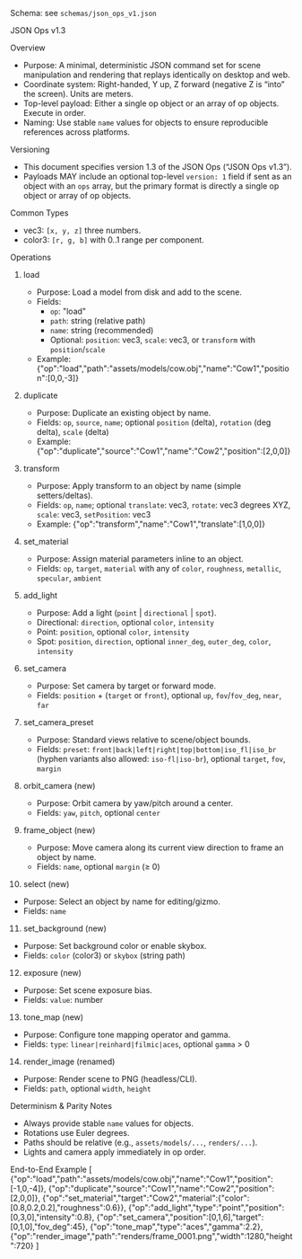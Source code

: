Schema: see `schemas/json_ops_v1.json`

JSON Ops v1.3

Overview
- Purpose: A minimal, deterministic JSON command set for scene manipulation and rendering that replays identically on desktop and web.
- Coordinate system: Right-handed, Y up, Z forward (negative Z is “into” the screen). Units are meters.
- Top-level payload: Either a single op object or an array of op objects. Execute in order.
- Naming: Use stable `name` values for objects to ensure reproducible references across platforms.

Versioning
- This document specifies version 1.3 of the JSON Ops (“JSON Ops v1.3”).
- Payloads MAY include an optional top-level `version: 1` field if sent as an object with an `ops` array, but the primary format is directly a single op object or array of op objects.

Common Types
- vec3: `[x, y, z]` three numbers.
- color3: `[r, g, b]` with 0..1 range per component.

Operations
1) load
   - Purpose: Load a model from disk and add to the scene.
   - Fields:
     - `op`: "load"
     - `path`: string (relative path)
     - `name`: string (recommended)
     - Optional: `position`: vec3, `scale`: vec3, or `transform` with `position`/`scale`
   - Example: {"op":"load","path":"assets/models/cow.obj","name":"Cow1","position":[0,0,-3]}

2) duplicate
   - Purpose: Duplicate an existing object by name.
   - Fields: `op`, `source`, `name`; optional `position` (delta), `rotation` (deg delta), `scale` (delta)
   - Example: {"op":"duplicate","source":"Cow1","name":"Cow2","position":[2,0,0]}

3) transform
   - Purpose: Apply transform to an object by name (simple setters/deltas).
   - Fields: `op`, `name`; optional `translate`: vec3, `rotate`: vec3 degrees XYZ, `scale`: vec3, `setPosition`: vec3
   - Example: {"op":"transform","name":"Cow1","translate":[1,0,0]}

4) set_material
   - Purpose: Assign material parameters inline to an object.
   - Fields: `op`, `target`, `material` with any of `color`, `roughness`, `metallic`, `specular`, `ambient`

5) add_light
   - Purpose: Add a light (`point` | `directional` | `spot`).
   - Directional: `direction`, optional `color`, `intensity`
   - Point: `position`, optional `color`, `intensity`
   - Spot: `position`, `direction`, optional `inner_deg`, `outer_deg`, `color`, `intensity`

6) set_camera
   - Purpose: Set camera by target or forward mode.
   - Fields: `position` + (`target` or `front`), optional `up`, `fov`/`fov_deg`, `near`, `far`

7) set_camera_preset
   - Purpose: Standard views relative to scene/object bounds.
   - Fields: `preset`: `front|back|left|right|top|bottom|iso_fl|iso_br` (hyphen variants also allowed: `iso-fl|iso-br`), optional `target`, `fov`, `margin`

8) orbit_camera (new)
   - Purpose: Orbit camera by yaw/pitch around a center.
   - Fields: `yaw`, `pitch`, optional `center`

9) frame_object (new)
   - Purpose: Move camera along its current view direction to frame an object by name.
   - Fields: `name`, optional `margin` (≥ 0)

10) select (new)
   - Purpose: Select an object by name for editing/gizmo.
   - Fields: `name`

11) set_background (new)
   - Purpose: Set background color or enable skybox.
   - Fields: `color` (color3) or `skybox` (string path)

12) exposure (new)
   - Purpose: Set scene exposure bias.
   - Fields: `value`: number

13) tone_map (new)
   - Purpose: Configure tone mapping operator and gamma.
   - Fields: `type`: `linear|reinhard|filmic|aces`, optional `gamma` > 0

14) render_image (renamed)
   - Purpose: Render scene to PNG (headless/CLI).
   - Fields: `path`, optional `width`, `height`

Determinism & Parity Notes
- Always provide stable `name` values for objects.
- Rotations use Euler degrees.
- Paths should be relative (e.g., `assets/models/...`, `renders/...`).
- Lights and camera apply immediately in op order.

End-to-End Example
[
  {"op":"load","path":"assets/models/cow.obj","name":"Cow1","position":[-1,0,-4]},
  {"op":"duplicate","source":"Cow1","name":"Cow2","position":[2,0,0]},
  {"op":"set_material","target":"Cow2","material":{"color":[0.8,0.2,0.2],"roughness":0.6}},
  {"op":"add_light","type":"point","position":[0,3,0],"intensity":0.8},
  {"op":"set_camera","position":[0,1,6],"target":[0,1,0],"fov_deg":45},
  {"op":"tone_map","type":"aces","gamma":2.2},
  {"op":"render_image","path":"renders/frame_0001.png","width":1280,"height":720}
]

